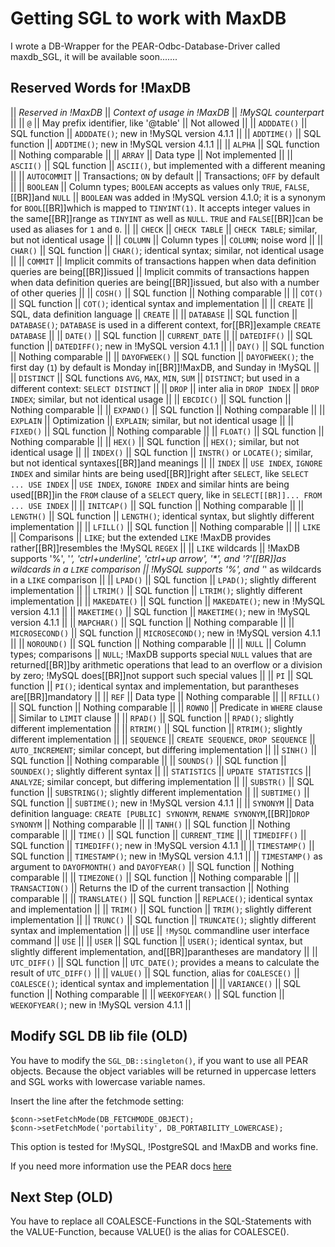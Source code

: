 <!-- Name: Howto/DB/MaxDB -->
<!-- Version: 4 -->
<!-- Last-Modified: 2007/07/02 17:47:13 -->
<!-- Author: demian -->
# Getting SGL to work with MaxDB

I wrote a DB-Wrapper for the PEAR-Odbc-Database-Driver called maxdb_SGL, it will be available soon.......

## Reserved Words for !MaxDB


|| *Reserved in !MaxDB* || *Context of usage in !MaxDB* || *!MySQL counterpart* ||
|| `@` || May prefix identifier, like '@table' || Not allowed ||
|| `ADDDATE()` || SQL function || `ADDDATE()`; new in !MySQL version 4.1.1 ||
|| `ADDTIME()` || SQL function || `ADDTIME()`; new in !MySQL version 4.1.1 ||
|| `ALPHA` || SQL function || Nothing comparable ||
|| `ARRAY` || Data type || Not implemented ||
|| `ASCII()` || SQL function || `ASCII()`, but implemented with a different meaning ||
|| `AUTOCOMMIT` || Transactions; `ON` by default || Transactions; `OFF` by default ||
|| `BOOLEAN` || Column types; `BOOLEAN` accepts as values only `TRUE`, `FALSE`,[[BR]]and `NULL` || `BOOLEAN` was added in !MySQL version 4.1.0; it is a synonym for `BOOL`[[BR]]which is mapped to `TINYINT(1)`. It accepts integer values in the same[[BR]]range as `TINYINT` as well as `NULL`. `TRUE` and `FALSE`[[BR]]can be used as aliases for `1` and `0`. ||
|| `CHECK` || `CHECK TABLE` || `CHECK TABLE`; similar, but not identical usage ||
|| `COLUMN` || Column types || `COLUMN`; noise word ||
|| `CHAR()` || SQL function || `CHAR()`; identical syntax; similar, not identical usage ||
|| `COMMIT` || Implicit commits of transactions happen when data definition queries are being[[BR]]issued || Implicit commits of transactions happen when data definition queries are being[[BR]]issued, but also with a number of other queries ||
|| `COSH()` || SQL function || Nothing comparable ||
|| `COT()` || SQL function || `COT()`; identical syntax and implementation ||
|| `CREATE` || SQL, data definition language || `CREATE` ||
|| `DATABASE` || SQL function || `DATABASE()`; `DATABASE` is used in a different context, for[[BR]]example `CREATE DATABASE` ||
|| `DATE()` || SQL function || `CURRENT_DATE` ||
|| `DATEDIFF()` || SQL function || `DATEDIFF()`; new in !MySQL version 4.1.1 ||
|| `DAY()` || SQL function || Nothing comparable ||
|| `DAYOFWEEK()` || SQL function || `DAYOFWEEK()`; the first day (`1`) by default is Monday in[[BR]]!MaxDB, and Sunday in !MySQL ||
|| `DISTINCT` || SQL functions `AVG`, `MAX`, `MIN`, `SUM` || `DISTINCT`; but used in a different context: `SELECT DISTINCT` ||
|| `DROP` || inter alia in `DROP INDEX` || `DROP INDEX`; similar, but not identical usage ||
|| `EBCDIC()` || SQL function || Nothing comparable ||
|| `EXPAND()` || SQL function || Nothing comparable ||
|| `EXPLAIN` || Optimization || `EXPLAIN`; similar, but not identical usage ||
|| `FIXED()` || SQL function || Nothing comparable ||
|| `FLOAT()` || SQL function || Nothing comparable ||
|| `HEX()` || SQL function || `HEX()`; similar, but not identical usage ||
|| `INDEX()` || SQL function || `INSTR()` or `LOCATE()`; similar, but not identical syntaxes[[BR]]and meanings ||
|| `INDEX` || `USE INDEX`, `IGNORE INDEX` and similar hints are being used[[BR]]right after `SELECT`, like `SELECT ... USE INDEX` || `USE INDEX`, `IGNORE INDEX` and similar hints are being used[[BR]]in the `FROM` clause of a `SELECT` query, like in `SELECT[[BR]]... FROM ... USE INDEX` ||
|| `INITCAP()` || SQL function || Nothing comparable ||
|| `LENGTH()` || SQL function || `LENGTH()`; identical syntax, but slightly different implementation ||
|| `LFILL()` || SQL function || Nothing comparable ||
|| `LIKE` || Comparisons || `LIKE`; but the extended `LIKE` !MaxDB provides rather[[BR]]resembles the !MySQL `REGEX` ||
|| `LIKE` wildcards || !MaxDB supports '%', '_', 'ctrl+underline', 'ctrl+up arrow', '*', and '?'[[BR]]as wildcards in a `LIKE` comparison || !MySQL supports '%', and '_' as wildcards in a `LIKE` comparison ||
|| `LPAD()` || SQL function || `LPAD()`; slightly different implementation ||
|| `LTRIM()` || SQL function || `LTRIM()`; slightly different implementation ||
|| `MAKEDATE()` || SQL function || `MAKEDATE()`; new in !MySQL version 4.1.1 ||
|| `MAKETIME()` || SQL function || `MAKETIME()`; new in !MySQL version 4.1.1 ||
|| `MAPCHAR()` || SQL function || Nothing comparable ||
|| `MICROSECOND()` || SQL function || `MICROSECOND()`; new in !MySQL version 4.1.1 ||
|| `NOROUND()` || SQL function || Nothing comparable ||
|| `NULL` || Column types; comparisons || `NULL`; !MaxDB supports special `NULL` values that are returned[[BR]]by arithmetic operations that lead to an overflow or a division by zero; !MySQL does[[BR]]not support such special values ||
|| `PI` || SQL function || `PI()`; identical syntax and implementation, but parantheses are[[BR]]mandatory ||
|| `REF` || Data type || Nothing comparable ||
|| `RFILL()` || SQL function || Nothing comparable ||
|| `ROWNO` || Predicate in `WHERE` clause || Similar to `LIMIT` clause ||
|| `RPAD()` || SQL function || `RPAD()`; slightly different implementation ||
|| `RTRIM()` || SQL function || `RTRIM()`; slightly different implementation ||
|| `SEQUENCE` || `CREATE SEQUENCE`, `DROP SEQUENCE` || `AUTO_INCREMENT`; similar concept, but differing implementation ||
|| `SINH()` || SQL function || Nothing comparable ||
|| `SOUNDS()` || SQL function || `SOUNDEX()`; slightly different syntax ||
|| `STATISTICS` || `UPDATE STATISTICS` || `ANALYZE`; similar concept, but differing implementation ||
|| `SUBSTR()` || SQL function || `SUBSTRING()`; slightly different implementation ||
|| `SUBTIME()` || SQL function || `SUBTIME()`; new in !MySQL version 4.1.1 ||
|| `SYNONYM` || Data definition language: `CREATE [PUBLIC] SYNONYM`, `RENAME SYNONYM`,[[BR]]`DROP SYNONYM` || Nothing comparable ||
|| `TANH()` || SQL function || Nothing comparable ||
|| `TIME()` || SQL function || `CURRENT_TIME` ||
|| `TIMEDIFF()` || SQL function || `TIMEDIFF()`; new in !MySQL version 4.1.1 ||
|| `TIMESTAMP()` || SQL function || `TIMESTAMP()`; new in !MySQL version 4.1.1 ||
|| `TIMESTAMP()` as argument to `DAYOFMONTH()` and `DAYOFYEAR()` || SQL function || Nothing comparable ||
|| `TIMEZONE()` || SQL function || Nothing comparable ||
|| `TRANSACTION()` || Returns the ID of the current transaction || Nothing comparable ||
|| `TRANSLATE()` || SQL function || `REPLACE()`; identical syntax and implementation ||
|| `TRIM()` || SQL function || `TRIM()`; slightly different implementation ||
|| `TRUNC()` || SQL function || `TRUNCATE()`; slightly different syntax and implementation ||
|| `USE` || `!MySQL` commandline user interface command || `USE` ||
|| `USER` || SQL function || `USER()`; identical syntax, but slightly different implementation, and[[BR]]parantheses are mandatory ||
|| `UTC_DIFF()` || SQL function || `UTC_DATE()`; provides a means to calculate the result of `UTC_DIFF()` ||
|| `VALUE()` || SQL function, alias for `COALESCE()` || `COALESCE()`; identical syntax and implementation ||
|| `VARIANCE()` || SQL function || Nothing comparable ||
|| `WEEKOFYEAR()` || SQL function || `WEEKOFYEAR()`; new in !MySQL version 4.1.1 ||


## Modify SGL DB lib file (OLD)
You have to modify the `SGL_DB::singleton()`, if you want to use all PEAR objects. Because the object variables will be returned in uppercase letters and SGL works with lowercase variable names.

Insert the line after the fetchmode setting:

    $conn->setFetchMode(DB_FETCHMODE_OBJECT);
    $conn->setFetchMode('portability', DB_PORTABILITY_LOWERCASE);

This option is tested for !MySQL, !PostgreSQL and !MaxDB and works fine.

If you need more information use the PEAR docs [here](http://pear.php.net/manual/en/package.database.db.intro-portability.php)

## Next Step (OLD)
You have to replace all COALESCE-Functions in the SQL-Statements with the VALUE-Function, because VALUE() is the alias for COALESCE().
